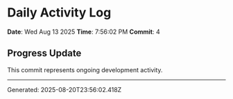 # Daily Activity Log

**Date**: Wed Aug 13 2025
**Time**: 7:56:02 PM
**Commit**: 4

## Progress Update

This commit represents ongoing development activity.

---
Generated: 2025-08-20T23:56:02.418Z
